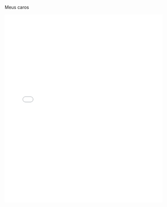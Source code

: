 Meus caros

<embed src="/sistemas_embarcados/LaTeX.pdf" type="application/pdf" width="100%" height="600px" />

